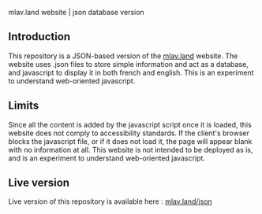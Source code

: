 mlav.land website | json database version

## Introduction

This repository is a JSON-based version of the [mlav.land](https://mlav.land/) website. The website uses .json files to store simple information and act as a database, and javascript to display it in both french and english. This is an experiment to understand web-oriented javascript.

## Limits

Since all the content is added by the javascript script once it is loaded, this website does not comply to accessibility standards. If the client's browser blocks the javascript file, or if it does not load it, the page will appear blank with no information at all. This website is not intended to be deployed as is, and is an experiment to understand web-oriented javascript.

## Live version

Live version of this repository is available here : [mlav.land/json](https://mlav.land/json/)